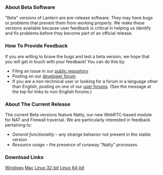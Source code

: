 ### About Beta Software
"Beta" versions of Lantern are pre-release software. They may have bugs or problems that prevent them from working properly. We make these versions available because user feedback is critical in helping us identify and fix problems before they become part of an official release. 

### How To Provide Feedback
If you are willing to brave the bugs and test a beta version, we hope that you will get in touch with your feedback! You can do this by:
* Filing an issue in our [public repository](https://github.com/getlantern/lantern/issues/new)
* Posting on our [developer forum](https://groups.google.com/forum/#!forum/lantern-devel)
* If you are a non-technical user or looking for a forum in a language other than English, posting on one of our [user forums](https://groups.google.com/forum/#!forum/lantern-users-en). (See the message at the top for links to non-English forums.)

### About The Current Release
The current Beta versions feature Natty, our new WebRTC-based module for NAT and Firewall traversal. We are particularly interested in feedback pertaining to: 
* _General functionality_ – any strange behavior not present in the stable version
* _Resource usage_ – the presence of runaway "Natty" processes

### Download Links
[Windows](https://s3.amazonaws.com/lantern/lantern-beta.exe)
[Mac](https://s3.amazonaws.com/lantern/lantern-beta.dmg)
[Linux 32-bit](https://s3.amazonaws.com/lantern/lantern-beta-32-bit.deb)
[Linux 64-bit](https://s3.amazonaws.com/lantern/lantern-beta-64-bit.deb)
